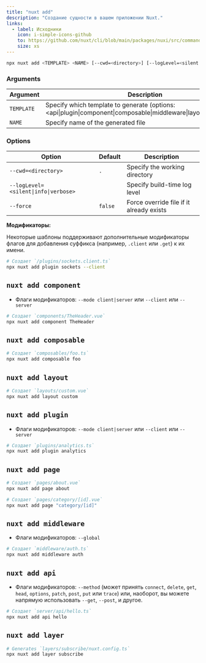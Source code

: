 ```yaml
---
title: "nuxt add"
description: "Создание сущности в вашем приложении Nuxt."
links:
  - label: Исходники
    icon: i-simple-icons-github
    to: https://github.com/nuxt/cli/blob/main/packages/nuxi/src/commands/add.ts
    size: xs
---
```


<!--add-cmd-->
```bash [Terminal]
npx nuxt add <TEMPLATE> <NAME> [--cwd=<directory>] [--logLevel=<silent|info|verbose>] [--force]
```
<!--/add-cmd-->

### Arguments

<!--add-args-->
Argument | Description
--- | ---
`TEMPLATE` | Specify which template to generate (options: <api\|plugin\|component\|composable\|middleware\|layout\|page\|layer>)
`NAME` | Specify name of the generated file
<!--/add-args-->

### Options

<!--add-opts-->
Option | Default | Description
--- | --- | ---
`--cwd=<directory>` | `.` | Specify the working directory
`--logLevel=<silent\|info\|verbose>` |  | Specify build-time log level
`--force` | `false` | Force override file if it already exists
<!--/add-opts-->

**Модификаторы:**

Некоторые шаблоны поддерживают дополнительные модификаторы флагов для добавления суффикса (например, `.client` или `.get`) к их имени.

```bash [Terminal]
# Создает `/plugins/sockets.client.ts`
npx nuxt add plugin sockets --client
```

## `nuxt add component`

* Флаги модификаторов: `--mode client|server` или `--client` или `--server`

```bash [Terminal]
# Создает `components/TheHeader.vue`
npx nuxt add component TheHeader
```

## `nuxt add composable`

```bash [Terminal]
# Создает `composables/foo.ts`
npx nuxt add composable foo
```

## `nuxt add layout`

```bash [Terminal]
# Создает `layouts/custom.vue`
npx nuxt add layout custom
```

## `nuxt add plugin`

* Флаги модификаторов: `--mode client|server` или `--client` или `--server`

```bash [Terminal]
# Создает `plugins/analytics.ts`
npx nuxt add plugin analytics
```

## `nuxt add page`

```bash [Terminal]
# Создает `pages/about.vue`
npx nuxt add page about
```

```bash [Terminal]
# Создает `pages/category/[id].vue`
npx nuxt add page "category/[id]"
```

## `nuxt add middleware`

* Флаги модификаторов: `--global`

```bash [Terminal]
# Создает `middleware/auth.ts`
npx nuxt add middleware auth
```

## `nuxt add api`

* Флаги модификаторов: `--method` (может принять `connect`, `delete`, `get`, `head`, `options`, `patch`, `post`, `put` или `trace`) или, наоборот, вы можете напрямую использовать `--get`, `--post`, и другое.

```bash [Terminal]
# Создает `server/api/hello.ts`
npx nuxt add api hello
```

## `nuxt add layer`

```bash [Terminal]
# Generates `layers/subscribe/nuxt.config.ts`
npx nuxt add layer subscribe
```
